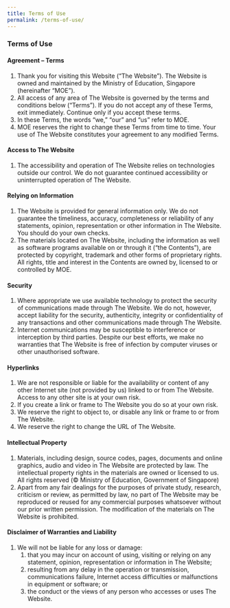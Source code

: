 ```yaml
---
title: Terms of Use
permalink: /terms-of-use/
---
```

### **Terms of Use**

#### **Agreement – Terms**

1. Thank you for visiting this Website (“The Website”). The Website is owned and maintained by the Ministry of Education, Singapore (hereinafter “MOE”).
2. All access of any area of The Website is governed by the terms and conditions below (“Terms”). If you do not accept any of these Terms, exit immediately. Continue only if you accept these terms.
3. In these Terms, the words “we,” “our” and “us” refer to MOE.
4. MOE reserves the right to change these Terms from time to time. Your use of The Website constitutes your agreement to any modified Terms.

#### **Access to The Website**

1. The accessibility and operation of The Website relies on technologies outside our control. We do not guarantee continued accessibility or uninterrupted operation of The Website.

#### **Relying on Information**

1. The Website is provided for general information only. We do not guarantee the timeliness, accuracy, completeness or reliability of any statements, opinion, representation or other information in The Website. You should do your own checks.
2. The materials located on The Website, including the information as well as software programs available on or through it (“the Contents”), are protected by copyright, trademark and other forms of proprietary rights. All rights, title and interest in the Contents are owned by, licensed to or controlled by MOE.

#### **Security**

1. Where appropriate we use available technology to protect the security of communications made through The Website. We do not, however, accept liability for the security, authenticity, integrity or confidentiality of any transactions and other communications made through The Website.
2. Internet communications may be susceptible to interference or interception by third parties. Despite our best efforts, we make no warranties that The Website is free of infection by computer viruses or other unauthorised software.

#### **Hyperlinks**

1. We are not responsible or liable for the availability or content of any other Internet site (not provided by us) linked to or from The Website. Access to any other site is at your own risk.
2. If you create a link or frame to The Website you do so at your own risk.
3. We reserve the right to object to, or disable any link or frame to or from The Website.
5. We reserve the right to change the URL of The Website.

#### **Intellectual Property**

1. Materials, including design, source codes, pages, documents and online graphics, audio and video in The Website are protected by law. The intellectual property rights in the materials are owned or licensed to us. All rights reserved (© Ministry of Education, Government of Singapore)
2. Apart from any fair dealings for the purposes of private study, research, criticism or review, as permitted by law, no part of The Website may be reproduced or reused for any commercial purposes whatsoever without our prior written permission. The modification of the materials on The Website is prohibited.

#### **Disclaimer of Warranties and Liability**

1. We will not be liable for any loss or damage:
      1. that you may incur on account of using, visiting or relying on any statement, opinion, representation or information in The  Website;
      2. resulting from any delay in the operation or transmission, communications failure, Internet access difficulties or malfunctions in equipment or software; or
      3. the conduct or the views of any person who accesses or uses The Website.
